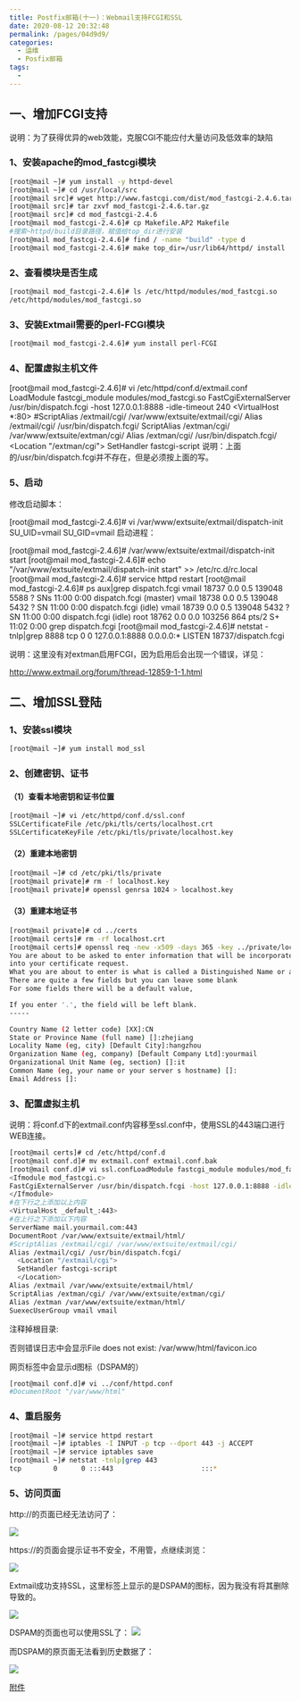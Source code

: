 ```yaml
---
title: Postfix邮箱(十一)：Webmail支持FCGI和SSL
date: 2020-08-12 20:32:48
permalink: /pages/04d9d9/
categories: 
  - 运维
  - Posfix邮箱
tags: 
  - 
---
```

## 一、增加FCGI支持

说明：为了获得优异的web效能，克服CGI不能应付大量访问及低效率的缺陷

### 1、安装apache的mod_fastcgi模块

```bash
[root@mail ~]# yum install -y httpd-devel
[root@mail ~]# cd /usr/local/src
[root@mail src]# wget http://www.fastcgi.com/dist/mod_fastcgi-2.4.6.tar.gz
[root@mail src]# tar zxvf mod_fastcgi-2.4.6.tar.gz
[root@mail src]# cd mod_fastcgi-2.4.6
[root@mail mod_fastcgi-2.4.6]# cp Makefile.AP2 Makefile
#搜索~httpd/build目录路径，赋值给top_dir进行安装
[root@mail mod_fastcgi-2.4.6]# find / -name "build" -type d
[root@mail mod_fastcgi-2.4.6]# make top_dir=/usr/lib64/httpd/ install
```

<!-- more -->

### 2、查看模块是否生成

```bash
[root@mail mod_fastcgi-2.4.6]# ls /etc/httpd/modules/mod_fastcgi.so 
/etc/httpd/modules/mod_fastcgi.so
```

### 3、安装Extmail需要的perl-FCGI模块

```bash
[root@mail mod_fastcgi-2.4.6]# yum install perl-FCGI
```

### 4、配置虚拟主机文件

[root@mail mod_fastcgi-2.4.6]# vi /etc/httpd/conf.d/extmail.conf
LoadModule fastcgi_module modules/mod_fastcgi.so
  <Ifmodule mod_fastcgi.c> 
    FastCgiExternalServer /usr/bin/dispatch.fcgi -host 127.0.0.1:8888 -idle-timeout 240 
  </Ifmodule> 
<VirtualHost *:80>
#ScriptAlias /extmail/cgi/ /var/www/extsuite/extmail/cgi/ 
Alias /extmail/cgi/ /usr/bin/dispatch.fcgi/ 
ScriptAlias /extman/cgi/ /var/www/extsuite/extman/cgi/ 
Alias /extman/cgi/ /usr/bin/dispatch.fcgi/ 
    <Location "/extman/cgi">
      SetHandler fastcgi-script
    </Location>
</VirtualHost>
说明：上面的/usr/bin/dispatch.fcgi并不存在，但是必须按上面的写。



### 5、启动

修改启动脚本：

[root@mail mod_fastcgi-2.4.6]# vi /var/www/extsuite/extmail/dispatch-init
SU_UID=vmail
SU_GID=vmail
启动进程：

[root@mail mod_fastcgi-2.4.6]# /var/www/extsuite/extmail/dispatch-init start
[root@mail mod_fastcgi-2.4.6]# echo "/var/www/extsuite/extmail/dispatch-init start" >> /etc/rc.d/rc.local
[root@mail mod_fastcgi-2.4.6]# service httpd restart
[root@mail mod_fastcgi-2.4.6]# ps aux|grep dispatch.fcgi
vmail    18737  0.0  0.5 139048  5588 ?        SNs  11:00   0:00 dispatch.fcgi (master)
vmail    18738  0.0  0.5 139048  5432 ?        SN   11:00   0:00 dispatch.fcgi (idle)
vmail    18739  0.0  0.5 139048  5432 ?        SN   11:00   0:00 dispatch.fcgi (idle)
root     18762  0.0  0.0 103256   864 pts/2    S+   11:02   0:00 grep dispatch.fcgi
 [root@mail mod_fastcgi-2.4.6]# netstat -tnlp|grep 8888
tcp        0      0 127.0.0.1:8888              0.0.0.0:*                   LISTEN      18737/dispatch.fcgi


说明：这里没有对extman启用FCGI，因为启用后会出现一个错误，详见：

http://www.extmail.org/forum/thread-12859-1-1.html





## 二、增加SSL登陆

### 1、安装ssl模块

```bash
[root@mail ~]# yum install mod_ssl
```



### 2、创建密钥、证书

#### （1）查看本地密钥和证书位置

```bash
[root@mail ~]# vi /etc/httpd/conf.d/ssl.conf
SSLCertificateFile /etc/pki/tls/certs/localhost.crt
SSLCertificateKeyFile /etc/pki/tls/private/localhost.key
```



#### （2）重建本地密钥

```bash
[root@mail ~]# cd /etc/pki/tls/private
[root@mail private]# rm -f localhost.key
[root@mail private]# openssl genrsa 1024 > localhost.key
```



#### （3）重建本地证书

```bash
[root@mail private]# cd ../certs
[root@mail certs]# rm -rf localhost.crt
[root@mail certs]# openssl req -new -x509 -days 365 -key ../private/localhost.key -out localhost.crt
You are about to be asked to enter information that will be incorporated
into your certificate request.
What you are about to enter is what is called a Distinguished Name or a DN.
There are quite a few fields but you can leave some blank
For some fields there will be a default value,

If you enter '.', the field will be left blank.
-----

Country Name (2 letter code) [XX]:CN
State or Province Name (full name) []:zhejiang
Locality Name (eg, city) [Default City]:hangzhou
Organization Name (eg, company) [Default Company Ltd]:yourmail    
Organizational Unit Name (eg, section) []:it
Common Name (eg, your name or your server s hostname) []:
Email Address []:
```

### 3、配置虚拟主机

说明：将conf.d下的extmail.conf内容移至ssl.conf中，使用SSL的443端口进行WEB连接。

```bash
[root@mail certs]# cd /etc/httpd/conf.d
[root@mail conf.d]# mv extmail.conf extmail.conf.bak
[root@mail conf.d]# vi ssl.confLoadModule fastcgi_module modules/mod_fastcgi.so
<Ifmodule mod_fastcgi.c>
FastCgiExternalServer /usr/bin/dispatch.fcgi -host 127.0.0.1:8888 -idle-timeout 240
</Ifmodule>
#在下行之上添加以上内容
<VirtualHost _default_:443>
#在上行之下添加以下内容
ServerName mail.yourmail.com:443 
DocumentRoot /var/www/extsuite/extmail/html/
#ScriptAlias /extmail/cgi/ /var/www/extsuite/extmail/cgi/
Alias /extmail/cgi/ /usr/bin/dispatch.fcgi/
  <Location "/extmail/cgi">
  SetHandler fastcgi-script
  </Location>
Alias /extmail /var/www/extsuite/extmail/html/
ScriptAlias /extman/cgi/ /var/www/extsuite/extman/cgi/
Alias /extman /var/www/extsuite/extman/html/
SuexecUserGroup vmail vmail
```

注释掉根目录:

否则错误日志中会显示File does not exist: /var/www/html/favicon.ico

网页标签中会显示d图标（DSPAM的）

```bash
[root@mail conf.d]# vi ../conf/httpd.conf
#DocumentRoot "/var/www/html"
```

### 4、重启服务

```bash
[root@mail ~]# service httpd restart
[root@mail ~]# iptables -I INPUT -p tcp --dport 443 -j ACCEPT
[root@mail ~]# service iptables save
[root@mail ~]# netstat -tnlp|grep 443
tcp        0      0 :::443                      :::*                        LISTEN      19691/httpd
```

### 5、访问页面

http://的页面已经无法访问了：

![](https://s3.51cto.com/wyfs02/M02/57/6C/wKiom1SaESnTWSyMAAHbd4NRKMQ580.jpg)

https://的页面会提示证书不安全，不用管，点继续浏览：

![](https://s3.51cto.com/wyfs02/M00/57/6A/wKioL1SaEdSD4bqdAAJUS-ALUjQ900.jpg)

Extmail成功支持SSL，这里标签上显示的是DSPAM的图标，因为我没有将其删除导致的。

![](https://s3.51cto.com/wyfs02/M00/57/6C/wKiom1SaESnwPryoAALDdglWIEc919.jpg)

DSPAM的页面也可以使用SSL了：
![](https://s3.51cto.com/wyfs02/M02/57/6C/wKiom1SaEleTPxQAAAVnn4rNoq0188.jpg)

而DSPAM的原页面无法看到历史数据了：

![](https://s3.51cto.com/wyfs02/M02/57/6A/wKioL1SaEwHC5ZYfAAImVBmpRLE043.jpg)



[附件](http://down.51cto.com/data/2365227)